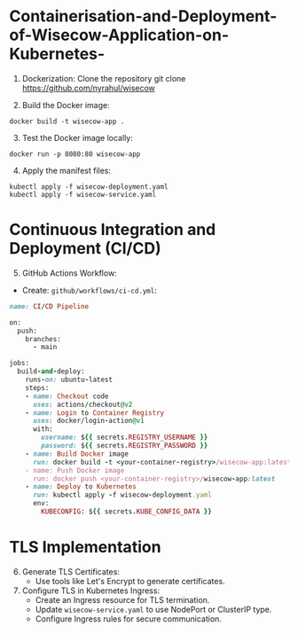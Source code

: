 # Containerisation-and-Deployment-of-Wisecow-Application-on-Kubernetes-

1. Dockerization:
Clone the repository git clone https://github.com/nyrahul/wisecow

2. Build the Docker image:

````
docker build -t wisecow-app .
````

3. Test the Docker image locally:
````
docker run -p 8080:80 wisecow-app
````
4. Apply the manifest files:
````
kubectl apply -f wisecow-deployment.yaml
kubectl apply -f wisecow-service.yaml
````

# Continuous Integration and Deployment (CI/CD)
5. GitHub Actions Workflow:
- Create: `github/workflows/ci-cd.yml`:

```ruby
name: CI/CD Pipeline

on:
  push:
    branches:
      - main

jobs:
  build-and-deploy:
    runs-on: ubuntu-latest
    steps:
    - name: Checkout code
      uses: actions/checkout@v2
    - name: Login to Container Registry
      uses: docker/login-action@v1
      with:
        username: ${{ secrets.REGISTRY_USERNAME }}
        password: ${{ secrets.REGISTRY_PASSWORD }}
    - name: Build Docker image
      run: docker build -t <your-container-registry>/wisecow-app:latest .
    - name: Push Docker image
      run: docker push <your-container-registry>/wisecow-app:latest
    - name: Deploy to Kubernetes
      run: kubectl apply -f wisecow-deployment.yaml
      env:
        KUBECONFIG: ${{ secrets.KUBE_CONFIG_DATA }}
```

# TLS Implementation
6. Generate TLS Certificates:
   - Use tools like Let's Encrypt to generate certificates.
7. Configure TLS in Kubernetes Ingress:
   - Create an Ingress resource for TLS termination.
   - Update `wisecow-service.yaml` to use NodePort or ClusterIP type.
   - Configure Ingress rules for secure communication.
